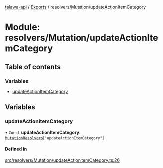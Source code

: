 [talawa-api](../README.md) / [Exports](../modules.md) / resolvers/Mutation/updateActionItemCategory

# Module: resolvers/Mutation/updateActionItemCategory

## Table of contents

### Variables

- [updateActionItemCategory](resolvers_Mutation_updateActionItemCategory.md#updateactionitemcategory)

## Variables

### updateActionItemCategory

• `Const` **updateActionItemCategory**: [`MutationResolvers`](types_generatedGraphQLTypes.md#mutationresolvers)[``"updateActionItemCategory"``]

#### Defined in

[src/resolvers/Mutation/updateActionItemCategory.ts:26](https://github.com/PalisadoesFoundation/talawa-api/blob/cf57ca9/src/resolvers/Mutation/updateActionItemCategory.ts#L26)
